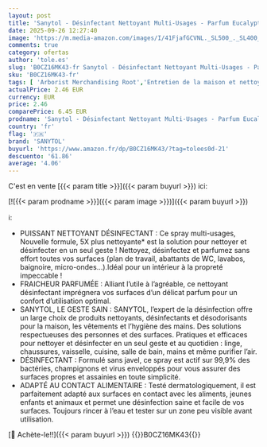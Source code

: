 ```yaml
---
layout: post
title: 'Sanytol - Désinfectant Nettoyant Multi-Usages - Parfum Eucalyptus - 500 ml- Lot de 2- Sans Javel  Testé Dermatologiquement – Nouvelle formule 5X plus nettoyante'
date: 2025-09-26 12:27:40
image: 'https://m.media-amazon.com/images/I/41FjafGCVNL._SL500_._SL400_.jpg'
comments: true
category: ofertas
author: 'tole.es'
slug: 'B0CZ16MK43-fr Sanytol - Désinfectant Nettoyant Multi-Usages - Parfum...'
sku: 'B0CZ16MK43-fr'
tags: [ 'Arborist Merchandising Root','Entretien de la maison et nettoyage','Epicerie','FR HH','FR Home','FR_New Products','Hygiène et Santé','Les produits préférés de nos clients : Hygiène et Santé','Nettoyants multi-usage','Produits d’entretien ménagers','Self Service','Special Features Stores','bcd9888d-97cd-480d-881f-95610e25636b_0','bcd9888d-97cd-480d-881f-95610e25636b_1501','bcd9888d-97cd-480d-881f-95610e25636b_3701','bcd9888d-97cd-480d-881f-95610e25636b_5301','bcd9888d-97cd-480d-881f-95610e25636b_6101','bcd9888d-97cd-480d-881f-95610e25636b_9901','sanytol','top brands: Hygiène et Santé','Épicerie','🇫🇷', ]
actualPrice: 2.46 EUR
currency: EUR
price: 2.46
comparePrice: 6.45 EUR
prodname: 'Sanytol - Désinfectant Nettoyant Multi-Usages - Parfum Eucalyptus - 500 ml- Lot de 2- Sans Javel  Testé Dermatologiquement – Nouvelle formule 5X plus nettoyante'
country: 'fr'
flag: '🇫🇷'
brand: 'SANYTOL'
buyurl: 'https://www.amazon.fr/dp/B0CZ16MK43/?tag=tolees0d-21'
descuento: '61.86'
average: '4.06'
---
```


C'est en vente [{{< param title >}}]({{< param buyurl >}}) ici:

[![{{< param prodname >}}]({{< param image >}})]({{< param buyurl >}})

ℹ️:

- PUISSANT NETTOYANT DÉSINFECTANT : Ce spray multi-usages, Nouvelle formule, 5X plus nettoyante* est la solution pour nettoyer et désinfecter en un seul geste ! Nettoyez, désinfectez et parfumez sans effort toutes vos surfaces (plan de travail, abattants de WC, lavabos, baignoire, micro-ondes…).Idéal pour un intérieur à la propreté impeccable !
- FRAICHEUR PARFUMÉE : Alliant l’utile à l’agréable, ce nettoyant désinfectant imprégnera vos surfaces d’un délicat parfum pour un confort d’utilisation optimal.
- SANYTOL, LE GESTE SAIN : SANYTOL, l’expert de la désinfection offre un large choix de produits nettoyants, désinfectants et désodorisants pour la maison, les vêtements et l’hygiène des mains. Des solutions respectueuses des personnes et des surfaces. Pratiques et efficaces pour nettoyer et désinfecter en un seul geste et au quotidien : linge, chaussures, vaisselle, cuisine, salle de bain, mains et même purifier l’air.
- DÉSINFECTANT : Formulé sans javel, ce spray est actif sur 99,9% des bactéries, champignons et virus enveloppés pour vous assurer des surfaces propres et assainies en toute simplicité.
- ADAPTÉ AU CONTACT ALIMENTAIRE : Testé dermatologiquement, il est parfaitement adapté aux surfaces en contact avec les aliments, jeunes enfants et animaux et permet une désinfection saine et facile de vos surfaces. Toujours rincer à l’eau et tester sur un zone peu visible avant utilisation.

[🛒 Achète-le!!]({{< param buyurl >}})
{{<world>}}B0CZ16MK43{{</world>}}

